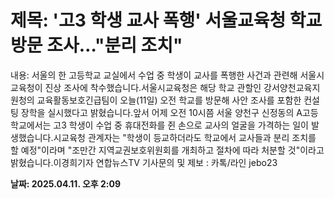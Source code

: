 # **제목: '고3 학생 교사 폭행' 서울교육청 학교 방문 조사…"분리 조치"**

  내용: 서울의 한 고등학교 교실에서 수업 중 학생이 교사를 폭행한 사건과 관련해 서울시교육청이 진상 조사에 착수했습니다.서울시교육청은 해당 학교 관할인 강서양천교육지원청의 교육활동보호긴급팀이 오늘(11일) 오전 학교를 방문해 사안 조사를 포함한 컨설팅 장학을 실시했다고 밝혔습니다.앞서 어제 오전 10시쯤 서울 양천구 신정동의 A고등학교에서는 고3 학생이 수업 중 휴대전화를 쥔 손으로 교사의 얼굴을 가격하는 일이 발생했습니다.시교육청 관계자는 "학생이 등교하더라도 학교에서 교사들과 분리 조치를 할 예정"이라며 "조만간 지역교권보호위원회를 개최하고 절차에 따라 처분할 것"이라고 밝혔습니다.이경희기자 연합뉴스TV 기사문의 및 제보 : 카톡/라인 jebo23

  **날짜: 2025.04.11. 오후 2:09**